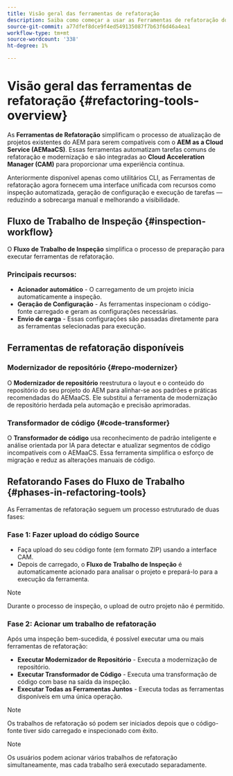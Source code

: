 ```yaml
---
title: Visão geral das ferramentas de refatoração
description: Saiba como começar a usar as Ferramentas de refatoração do AEM
source-git-commit: a77dfef8dce9f4ed549135087f7b63f6d46a4ea1
workflow-type: tm+mt
source-wordcount: '338'
ht-degree: 1%

---
```



<!-- Alexandru: temporarily commeting this out, since it breaks validation

>[!CONTEXTUALHELP]
>id="aemcloud_rs_overview"
>title="Overview"
>abstract="Refactoring Tools is a solution developed by Adobe to help refactor existing AEM projects for compatibility with AEM as a Cloud Service. The tools are executed via Cloud Acceleration Manager (CAM) and automate key modernization tasks."
>additional-url="https://experienceleague.adobe.com/docs/experience-manager-cloud-service/content/migration-journey/cloud-migration/content-transfer-tool/guidelines-best-practices-content-transfer-tool.html" text="Guidelines and Best Practices"

-->

# Visão geral das ferramentas de refatoração {#refactoring-tools-overview}

As **Ferramentas de Refatoração** simplificam o processo de atualização de projetos existentes do AEM para serem compatíveis com o **AEM as a Cloud Service (AEMaaCS)**. Essas ferramentas automatizam tarefas comuns de refatoração e modernização e são integradas ao **Cloud Acceleration Manager (CAM)** para proporcionar uma experiência contínua.

Anteriormente disponível apenas como utilitários CLI, as Ferramentas de refatoração agora fornecem uma interface unificada com recursos como inspeção automatizada, geração de configuração e execução de tarefas — reduzindo a sobrecarga manual e melhorando a visibilidade.

## Fluxo de Trabalho de Inspeção {#inspection-workflow}

O **Fluxo de Trabalho de Inspeção** simplifica o processo de preparação para executar ferramentas de refatoração.

### Principais recursos:

* **Acionador automático** - O carregamento de um projeto inicia automaticamente a inspeção.
* **Geração de Configuração** - As ferramentas inspecionam o código-fonte carregado e geram as configurações necessárias.
* **Envio de carga** - Essas configurações são passadas diretamente para as ferramentas selecionadas para execução.

## Ferramentas de refatoração disponíveis

### Modernizador de repositório {#repo-modernizer}

O **Modernizador de repositório** reestrutura o layout e o conteúdo do repositório do seu projeto do AEM para alinhar-se aos padrões e práticas recomendadas do AEMaaCS. Ele substitui a ferramenta de modernização de repositório herdada pela automação e precisão aprimoradas.

### Transformador de código {#code-transformer}

O **Transformador de código** usa reconhecimento de padrão inteligente e análise orientada por IA para detectar e atualizar segmentos de código incompatíveis com o AEMaaCS. Essa ferramenta simplifica o esforço de migração e reduz as alterações manuais de código.

## Refatorando Fases do Fluxo de Trabalho {#phases-in-refactoring-tools}

As Ferramentas de refatoração seguem um processo estruturado de duas fases:

### Fase 1: Fazer upload do código Source

* Faça upload do seu código fonte (em formato ZIP) usando a interface CAM.
* Depois de carregado, o **Fluxo de Trabalho de Inspeção** é automaticamente acionado para analisar o projeto e prepará-lo para a execução da ferramenta.

>[!NOTE]
>Durante o processo de inspeção, o upload de outro projeto não é permitido.

### Fase 2: Acionar um trabalho de refatoração

Após uma inspeção bem-sucedida, é possível executar uma ou mais ferramentas de refatoração:

* **Executar Modernizador de Repositório** - Executa a modernização de repositório.
* **Executar Transformador de Código** - Executa uma transformação de código com base na saída da inspeção.
* **Executar Todas as Ferramentas Juntos** - Executa todas as ferramentas disponíveis em uma única operação.

>[!NOTE]
>Os trabalhos de refatoração só podem ser iniciados depois que o código-fonte tiver sido carregado e inspecionado com êxito.

>[!NOTE]
>Os usuários podem acionar vários trabalhos de refatoração simultaneamente, mas cada trabalho será executado separadamente.
